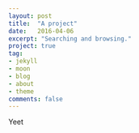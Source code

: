 ```yaml
---
layout: post
title:  "A project"
date:   2016-04-06
excerpt: "Searching and browsing."
project: true
tag:
- jekyll 
- moon
- blog
- about
- theme
comments: false
---
```


Yeet
